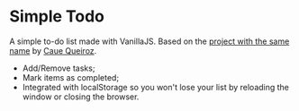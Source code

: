 # Simple Todo

A simple to-do list made with VanillaJS. Based on the [project with the same name](http://cauequeiroz.com.br/simpletodo/) by [Caue Queiroz](http://cauequeiroz.com.br/about/).

* Add/Remove tasks;
* Mark items as completed;
* Integrated with localStorage so you won't lose your list by reloading the window or closing the browser.
